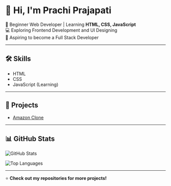 # 👋 Hi, I'm Prachi Prajapati  

🌱 Beginner Web Developer | Learning **HTML, CSS, JavaScript**  
💻 Exploring Frontend Development and UI Designing  
🚀 Aspiring to become a Full Stack Developer  

---

## 🛠 Skills  
- HTML  
- CSS  
- JavaScript (Learning)  

---

## 📌 Projects  
- [Amazon Clone](https://github.com/prachip-jpg/amazon-clone)  

---

## 📊 GitHub Stats  
![GitHub Stats](https://github-readme-stats.vercel.app/api?username=prachip-jpg&show_icons=true&theme=radical)

![Top Languages](https://github-readme-stats.vercel.app/api/top-langs/?username=prachip-jpg&layout=compact&theme=radical)

---

⭐ **Check out my repositories for more projects!**
